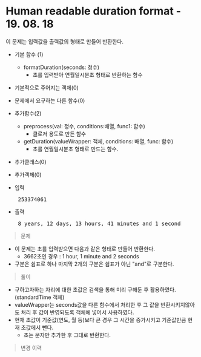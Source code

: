 # Human readable duration format - 19. 08. 18

이 문제는 입력값을 출력값의 형태로 만들어 반환한다.

- 기본 함수 (1)
  - formatDuration(seconds: 정수)
    - 초를 입력받아 연월일시분초 형태로 반환하는 함수
- 기본적으로 주어지는 객체(0)
- 문제에서 요구하는 다른 함수(0)
- 추가함수(2) 
  - preprocess(val: 정수, conditions:배열, func1: 함수)
    - 클로저 용도로 만든 함수
  - getDuration(valueWrapper: 객체, conditions: 배열, func: 함수)
    - 초를 연월일시분초 형태로 만드는 함수.
- 추가클래스(0)
- 추가객체(0)

- 입력
  <pre> 253374061 </pre>
 
- 출력
  <pre> 8 years, 12 days, 13 hours, 41 minutes and 1 second </pre>

> 문제
  - 이 문제는 초를 입력받으면 다음과 같은 형태로 만들어 반환한다.
    - 3662초인 경우 : 1 hour, 1 minute and 2 seconds
  - 구분은 쉼표로 하나 마지막 2개의 구분은 쉼표가 아닌 "and"로 구분한다.

> 풀이
  - 구하고자하는 자리에 대한 초값은 검색을 통해 미리 구해둔 후 활용하였다.(standardTime 객체)
  - valueWrapper는 seconds값을 다른 함수에서 처리한 후 그 값을 반환시키지않아도 처리 후 값이 반영되도록 객체에 넣어서 사용하였다.
  - 현재 초값이 기준값(연도, 월 등)보다 큰 경우 그 시간을 증가시키고 기준값만큼 현재 초값에서 뺀다.
    - 초는 문자만 추가한 후 그대로 반환한다.

>변경 이력

